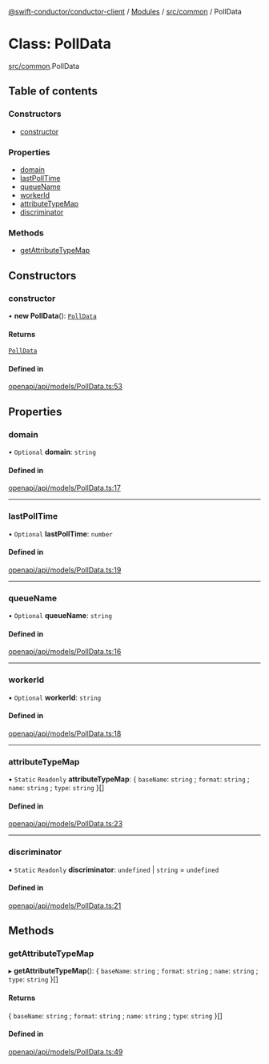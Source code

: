[@swift-conductor/conductor-client](../README.md) / [Modules](../modules.md) / [src/common](../modules/src_common.md) / PollData

# Class: PollData

[src/common](../modules/src_common.md).PollData

## Table of contents

### Constructors

- [constructor](src_common.PollData.md#constructor)

### Properties

- [domain](src_common.PollData.md#domain)
- [lastPollTime](src_common.PollData.md#lastpolltime)
- [queueName](src_common.PollData.md#queuename)
- [workerId](src_common.PollData.md#workerid)
- [attributeTypeMap](src_common.PollData.md#attributetypemap)
- [discriminator](src_common.PollData.md#discriminator)

### Methods

- [getAttributeTypeMap](src_common.PollData.md#getattributetypemap)

## Constructors

### constructor

• **new PollData**(): [`PollData`](src_common.PollData.md)

#### Returns

[`PollData`](src_common.PollData.md)

#### Defined in

[openapi/api/models/PollData.ts:53](https://github.com/swift-conductor/conductor-client-typescript/blob/d61717b/openapi/api/models/PollData.ts#L53)

## Properties

### domain

• `Optional` **domain**: `string`

#### Defined in

[openapi/api/models/PollData.ts:17](https://github.com/swift-conductor/conductor-client-typescript/blob/d61717b/openapi/api/models/PollData.ts#L17)

___

### lastPollTime

• `Optional` **lastPollTime**: `number`

#### Defined in

[openapi/api/models/PollData.ts:19](https://github.com/swift-conductor/conductor-client-typescript/blob/d61717b/openapi/api/models/PollData.ts#L19)

___

### queueName

• `Optional` **queueName**: `string`

#### Defined in

[openapi/api/models/PollData.ts:16](https://github.com/swift-conductor/conductor-client-typescript/blob/d61717b/openapi/api/models/PollData.ts#L16)

___

### workerId

• `Optional` **workerId**: `string`

#### Defined in

[openapi/api/models/PollData.ts:18](https://github.com/swift-conductor/conductor-client-typescript/blob/d61717b/openapi/api/models/PollData.ts#L18)

___

### attributeTypeMap

▪ `Static` `Readonly` **attributeTypeMap**: \{ `baseName`: `string` ; `format`: `string` ; `name`: `string` ; `type`: `string`  }[]

#### Defined in

[openapi/api/models/PollData.ts:23](https://github.com/swift-conductor/conductor-client-typescript/blob/d61717b/openapi/api/models/PollData.ts#L23)

___

### discriminator

▪ `Static` `Readonly` **discriminator**: `undefined` \| `string` = `undefined`

#### Defined in

[openapi/api/models/PollData.ts:21](https://github.com/swift-conductor/conductor-client-typescript/blob/d61717b/openapi/api/models/PollData.ts#L21)

## Methods

### getAttributeTypeMap

▸ **getAttributeTypeMap**(): \{ `baseName`: `string` ; `format`: `string` ; `name`: `string` ; `type`: `string`  }[]

#### Returns

\{ `baseName`: `string` ; `format`: `string` ; `name`: `string` ; `type`: `string`  }[]

#### Defined in

[openapi/api/models/PollData.ts:49](https://github.com/swift-conductor/conductor-client-typescript/blob/d61717b/openapi/api/models/PollData.ts#L49)

